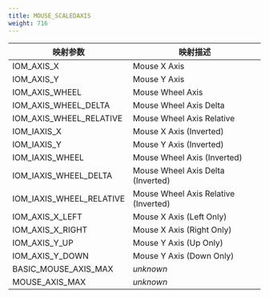 ```yaml
---
title: MOUSE_SCALEDAXIS
weight: 716
---
```


| 映射参数             | 映射描述 |
| --------------------------- | ------------------------------------ |
| IOM\_AXIS\_X                | Mouse X Axis                         |
| IOM\_AXIS\_Y                | Mouse Y Axis                         |
| IOM\_AXIS\_WHEEL            | Mouse Wheel Axis                     |
| IOM\_AXIS\_WHEEL\_DELTA     | Mouse Wheel Axis Delta               |
| IOM\_AXIS\_WHEEL\_RELATIVE  | Mouse Wheel Axis Relative            |
| IOM\_IAXIS\_X               | Mouse X Axis (Inverted)              |
| IOM\_IAXIS\_Y               | Mouse Y Axis (Inverted)              |
| IOM\_IAXIS\_WHEEL           | Mouse Wheel Axis (Inverted)          |
| IOM\_IAXIS\_WHEEL\_DELTA    | Mouse Wheel Axis Delta (Inverted)    |
| IOM\_IAXIS\_WHEEL\_RELATIVE | Mouse Wheel Axis Relative (Inverted) |
| IOM\_AXIS\_X\_LEFT          | Mouse X Axis (Left Only)             |
| IOM\_AXIS\_X\_RIGHT         | Mouse X Axis (Right Only)            |
| IOM\_AXIS\_Y\_UP            | Mouse Y Axis (Up Only)               |
| IOM\_AXIS\_Y\_DOWN          | Mouse Y Axis (Down Only)             |
| BASIC\_MOUSE\_AXIS\_MAX     | *unknown*                            |
| MOUSE\_AXIS\_MAX            | *unknown*                            |
